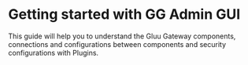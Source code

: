 # Getting started with GG Admin GUI

This guide will help you to understand the Gluu Gateway components, connections and configurations between components and security configurations with Plugins.


